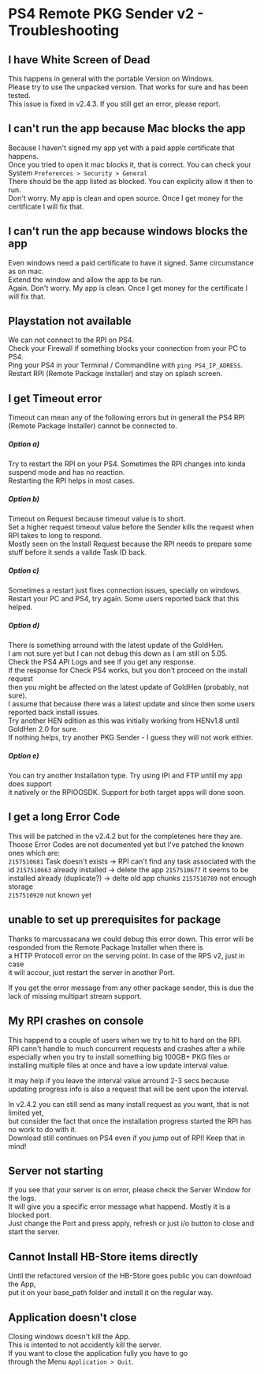 # PS4 Remote PKG Sender v2 - Troubleshooting


## I have White Screen of Dead
This happens in general with the portable Version on Windows.  
Please try to use the unpacked version. That works for sure and has been tested.  
This issue is fixed in v2.4.3. If you still get an error, please report.  

## I can't run the app because Mac blocks the app
Because I haven't signed my app yet with a paid apple certificate that happens.  
Once you tried to open it mac blocks it, that is correct.
You can check your System `Preferences > Security > General`  
There should be the app listed as blocked. You can explicity allow it then to run.  
Don't worry. My app is clean and open source.  Once I get money for the certificate I will fix that.  

## I can't run the app because windows blocks the app
Even windows need a paid certificate to have it signed. Same circumstance as on mac.  
Extend the window and allow the app to be run.  
Again. Don't worry. My app is clean. Once I get money for the certificate I will fix that.  

## Playstation not available  
We can not connect to the RPI on PS4.  
Check your Firewall if something blocks your connection from your PC to PS4.  
Ping your PS4 in your Terminal / Commandline with `ping PS4_IP_ADRESS`.  
Restart RPI (Remote Package Installer) and stay on splash screen.  

## I get Timeout error  
Timeout can mean any of the following errors but in generall the PS4 RPI (Remote Package Installer) cannot be connected to.  

##### Option a)  
Try to restart the RPI on your PS4. Sometimes the RPI changes into kinda suspend mode and has no reaction.   
Restarting the RPI helps in most cases.   

##### Option b)  
Timeout on Request because timeout value is to short.  
Set a higher request timeout value before the Sender kills the request when RPI takes to long to respond.  
Mostly seen on the Install Request because the RPI needs to prepare some stuff before it sends a valide Task ID back.  

##### Option c)  
Sometimes a restart just fixes connection issues, specially on windows.  
Restart your PC and PS4, try again. Some users reported back that this helped.  

##### Option d)  
There is something arround with the latest update of the GoldHen.  
I am not sure yet but I can not debug this down as I am still on 5.05.  
Check the PS4 API Logs and see if you get any response.  
If the response for Check PS4 works, but you don't proceed on the install request  
then you might be affected on the latest update of GoldHen (probably, not sure).  
I assume that because there was a latest update and since then some users reported back install issues.  
Try another HEN edition as this was initially working from HENv1.8 until GoldHen 2.0 for sure.  
If nothing helps, try another PKG Sender - I guess they will not work eithier.  

##### Option e)  
You can try another Installation type. Try using IPI and FTP untill my app does support  
it natively or the RPIOOSDK. Support for both target apps will done soon.  


## I get a long Error Code  
This will be patched in the v2.4.2 but for the completenes here they are.  
Thoose Error Codes are not documented yet but I've patched the known ones which are:   
`2157510681` Task doesn't exists -> RPI can't find any task associated with the id
`2157510663` already installed  -> delete the app
`2157510677` it seems to be installed already (duplicate?)  -> delte old app chunks
`2157510789` not enough storage  
`2157510920` not known yet

## unable to set up prerequisites for package  
Thanks to marcussacana we could debug this error down.
This error will be responded from the Remote Package Installer when there is  
a HTTP Protocoll error on the serving point.  In case of the RPS v2, just in case  
it will accour, just restart the server in another Port.

If you get the error message from any other package sender, this is due
the lack of missing multipart stream support.  

## My RPI crashes on console  
This happend to a couple of users when we try to hit to hard on the RPI.  
RPI cann't handle to much concurrent requests and crashes after a while  
especially when you try to install something big 100GB+ PKG files or
installing multiple files at once and have a low update interval value.  

It may help if you leave the interval value arround 2-3 secs because
updating progress info is also a request that will be sent upon the interval.  

In v2.4.2 you can still send as many install request as you want, that is not limited yet,  
but consider the fact that once the installation progress started the RPI has no work to do with it.  
Download still continues on PS4 even if you jump out of RPI! Keep that in mind!  

## Server not starting  
If you see that your server is on error, please check the Server Window for the logs.  
It will give you a specific error message what happend.  Mostly it is a blocked port.  
Just change the Port and press apply, refresh or just i/o button to close and start the server.  

## Cannot Install HB-Store items directly  
Until the refactored version of the HB-Store goes public you can download the App,  
put it on your base_path folder and install it on the regular way.  

## Application doesn't close  
Closing windows doesn't kill the App.  
This is intented to not accidently kill the server.  
If you want to close the application fully you have to go  
through the Menu `Application > Quit`.  
